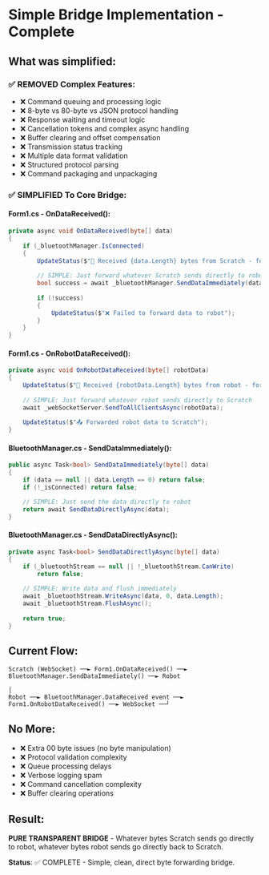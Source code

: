 # Simple Bridge Implementation - Complete

## What was simplified:

### ✅ REMOVED Complex Features:
- ❌ Command queuing and processing logic
- ❌ 8-byte vs 80-byte vs JSON protocol handling
- ❌ Response waiting and timeout logic
- ❌ Cancellation tokens and complex async handling
- ❌ Buffer clearing and offset compensation
- ❌ Transmission status tracking
- ❌ Multiple data format validation
- ❌ Structured protocol parsing
- ❌ Command packaging and unpackaging

### ✅ SIMPLIFIED To Core Bridge:

#### Form1.cs - OnDataReceived():
```csharp
private async void OnDataReceived(byte[] data)
{
    if (_bluetoothManager.IsConnected)
    {
        UpdateStatus($"📨 Received {data.Length} bytes from Scratch - forwarding to robot");
        
        // SIMPLE: Just forward whatever Scratch sends directly to robot
        bool success = await _bluetoothManager.SendDataImmediately(data);
        
        if (!success)
        {
            UpdateStatus($"❌ Failed to forward data to robot");
        }
    }
}
```

#### Form1.cs - OnRobotDataReceived():
```csharp
private async void OnRobotDataReceived(byte[] robotData)
{
    UpdateStatus($"🤖 Received {robotData.Length} bytes from robot - forwarding to Scratch");
    
    // SIMPLE: Just forward whatever robot sends directly to Scratch
    await _webSocketServer.SendToAllClientsAsync(robotData);
    
    UpdateStatus($"📤 Forwarded robot data to Scratch");
}
```

#### BluetoothManager.cs - SendDataImmediately():
```csharp
public async Task<bool> SendDataImmediately(byte[] data)
{
    if (data == null || data.Length == 0) return false;
    if (!_isConnected) return false;

    // SIMPLE: Just send the data directly to robot
    return await SendDataDirectlyAsync(data);
}
```

#### BluetoothManager.cs - SendDataDirectlyAsync():
```csharp
private async Task<bool> SendDataDirectlyAsync(byte[] data)
{
    if (_bluetoothStream == null || !_bluetoothStream.CanWrite)
        return false;

    // SIMPLE: Write data and flush immediately
    await _bluetoothStream.WriteAsync(data, 0, data.Length);
    await _bluetoothStream.FlushAsync();
    
    return true;
}
```

## Current Flow:

```
Scratch (WebSocket) ──► Form1.OnDataReceived() ──► BluetoothManager.SendDataImmediately() ──► Robot
                                                                                                │
Robot ──► BluetoothManager.DataReceived event ──► Form1.OnRobotDataReceived() ──► WebSocket ──┘
```

## No More:
- ❌ Extra 00 byte issues (no byte manipulation)
- ❌ Protocol validation complexity
- ❌ Queue processing delays
- ❌ Verbose logging spam
- ❌ Command cancellation complexity
- ❌ Buffer clearing operations

## Result: 
**PURE TRANSPARENT BRIDGE** - Whatever bytes Scratch sends go directly to robot, whatever bytes robot sends go directly back to Scratch.

**Status**: ✅ COMPLETE - Simple, clean, direct byte forwarding bridge.
